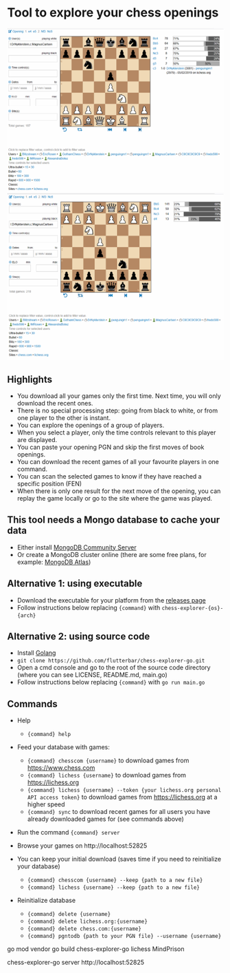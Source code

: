 # Tool to explore your chess openings 

![Carlsen as white](/images/carlsen_white.png)
![Carlsen as black](/images/carlsen_black.png)


## Highlights
  * You download all your games only the first time. Next time, you will only download the recent ones.
  * There is no special processing step: going from black to white, or from one player to the other is instant.
  * You can explore the openings of a group of players.
  * When you select a player, only the time controls relevant to this player are displayed.
  * You can paste your opening PGN and skip the first moves of book openings.
  * You can download the recent games of all your favourite players in one command.
  * You can scan the selected games to know if they have reached a specific position (FEN)
  * When there is only one result for the next move of the opening, you can replay the game locally or go to the site where the game was played.

## This tool needs a Mongo database to cache your data
  * Either install [MongoDB Community Server](https://www.mongodb.com/try/download/community)
  * Or create a MongoDB cluster online (there are some free plans, for example: [MongoDB Atlas](https://docs.atlas.mongodb.com/tutorial/deploy-free-tier-cluster/))

## Alternative 1: using executable
  * Download the executable for your platform from the [releases page](https://github.com/flutterbar/chess-explorer-go-go/releases)
  * Follow instructions below replacing `{command}` with `chess-explorer-{os}-{arch}`

## Alternative 2: using source code
  * Install [Golang](https://golang.org/doc/install) 
  * `git clone https://github.com/flutterbar/chess-explorer-go.git`
  * Open a cmd console and go to the root of the source code directory (where you can see LICENSE, README.md, main.go)
  * Follow instructions below replacing `{command}` with `go run main.go`

## Commands
  * Help
    * `{command} help`
  * Feed your database with games:
    * `{command} chesscom {username}` to download games from https://www.chess.com
    * `{command} lichess {username}` to download games from https://lichess.org
    * `{command} lichess {username} --token {your lichess.org personal API access token}` to download games from https://lichess.org at a higher speed
    * `{command} sync` to download recent games for all users you have already downloaded games for (see commands above)
  * Run the command `{command} server` 
  * Browse your games on http://localhost:52825

  * You can keep your initial download (saves time if you need to reinitialize your database)
    * `{command} chesscom {username} --keep {path to a new file}`
    * `{command} lichess {username} --keep {path to a new file}` 
  * Reinitialize database 
    * `{command} delete {username}` 
    * `{command} delete lichess.org:{username}` 
    * `{command} delete chess.com:{username}` 
    * `{command} pgntodb {path to your PGN file} --username {username}` 

go mod vendor
go build
chess-explorer-go lichess MindPrison


chess-explorer-go server
http://localhost:52825